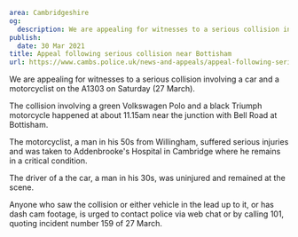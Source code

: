 ```yaml
area: Cambridgeshire
og:
  description: We are appealing for witnesses to a serious collision involving a car and a motorcyclist on the A1303 on Saturday (27 March).
publish:
  date: 30 Mar 2021
title: Appeal following serious collision near Bottisham
url: https://www.cambs.police.uk/news-and-appeals/appeal-following-serious-collision-near-bottisham
```

We are appealing for witnesses to a serious collision involving a car and a motorcyclist on the A1303 on Saturday (27 March).

The collision involving a green Volkswagen Polo and a black Triumph motorcycle happened at about 11.15am near the junction with Bell Road at Bottisham.

The motorcyclist, a man in his 50s from Willingham, suffered serious injuries and was taken to Addenbrooke's Hospital in Cambridge where he remains in a critical condition.

The driver of a the car, a man in his 30s, was uninjured and remained at the scene.

Anyone who saw the collision or either vehicle in the lead up to it, or has dash cam footage, is urged to contact police via web chat or by calling 101, quoting incident number 159 of 27 March.
